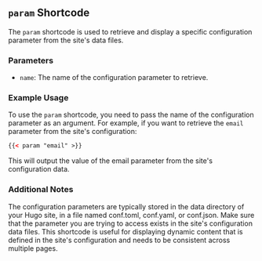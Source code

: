 ## `param` Shortcode

The `param` shortcode is used to retrieve and display a specific configuration parameter from the site's data files.

### Parameters

- `name`: The name of the configuration parameter to retrieve.

### Example Usage

To use the `param` shortcode, you need to pass the name of the configuration parameter as an argument. For example, if you want to retrieve the `email` parameter from the site's configuration:

```html
{{< param "email" >}}
```

This will output the value of the email parameter from the site's configuration data.

### Additional Notes
The configuration parameters are typically stored in the data directory of your Hugo site, in a file named conf.toml, conf.yaml, or conf.json.
Make sure that the parameter you are trying to access exists in the site's configuration data files.
This shortcode is useful for displaying dynamic content that is defined in the site's configuration and needs to be consistent across multiple pages.